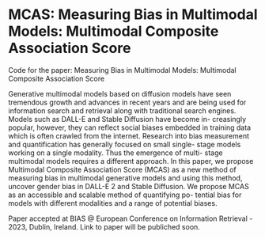 # MCAS: Measuring Bias in Multimodal Models: Multimodal Composite Association Score
Code for the paper: Measuring Bias in Multimodal Models: Multimodal Composite Association Score


Generative multimodal models based on diffusion models
have seen tremendous growth and advances in recent years and are being
used for information search and retrieval along with traditional search
engines. Models such as DALL-E and Stable Diffusion have become in-
creasingly popular, however, they can reflect social biases embedded in
training data which is often crawled from the internet. Research into bias
measurement and quantification has generally focused on small single-
stage models working on a single modality. Thus the emergence of multi-
stage multimodal models requires a different approach. In this paper,
we propose Multimodal Composite Association Score (MCAS) as a new
method of measuring bias in multimodal generative models and using
this method, uncover gender bias in DALL-E 2 and Stable Diffusion. We
propose MCAS as an accessible and scalable method of quantifying po-
tential bias for models with different modalities and a range of potential
biases.

Paper accepted at BIAS @ European Conference on Information Retrieval - 2023, Dublin, Ireland.
Link to paper will be publiched soon.
